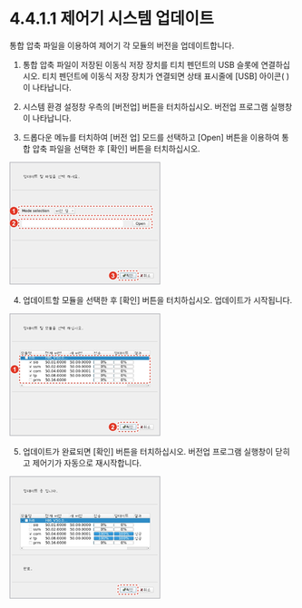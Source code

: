# 4.4.1.1 제어기 시스템 업데이트

통합 압축 파일을 이용하여 제어기 각 모듈의 버전을 업데이트합니다.

1.	통합 압축 파일이 저장된 이동식 저장 장치를 티치 펜던트의 USB 슬롯에 연결하십시오. 티치 펜던트에 이동식 저장 장치가 연결되면 상태 표시줄에 \[USB\] 아이콘\( \)이 나타납니다.

2.	시스템 환경 설정창 우측의 \[버전업\] 버튼을 터치하십시오. 버전업 프로그램 실행창이 나타납니다.

3.	드롭다운 메뉴를 터치하여 \[버전 업\] 모드를 선택하고 \[Open\] 버튼을 이용하여 통합 압축 파일을 선택한 후 \[확인\] 버튼을 터치하십시오. 

![](../../../.gitbook/assets/image%20%28118%29.png)

4.	업데이트할 모듈을 선택한 후 \[확인\] 버튼을 터치하십시오. 업데이트가 시작됩니다. 

![](../../../.gitbook/assets/image%20%28109%29.png)

5.	업데이트가 완료되면 \[확인\] 버튼을 터치하십시오. 버전업 프로그램 실행창이 닫히고 제어기가 자동으로 재시작합니다.

![](../../../.gitbook/assets/image%20%28114%29.png)

